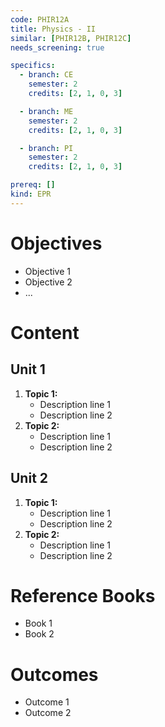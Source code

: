 ```yaml
---
code: PHIR12A
title: Physics - II
similar: [PHIR12B, PHIR12C]
needs_screening: true

specifics:
  - branch: CE
    semester: 2
    credits: [2, 1, 0, 3]

  - branch: ME
    semester: 2
    credits: [2, 1, 0, 3]

  - branch: PI
    semester: 2
    credits: [2, 1, 0, 3]

prereq: []
kind: EPR
---
```


# Objectives

- Objective 1
- Objective 2
- ...

# Content

## Unit 1

1. **Topic 1:**
   - Description line 1
   - Description line 2
2. **Topic 2:**
   - Description line 1
   - Description line 2

## Unit 2

1. **Topic 1:**
   - Description line 1
   - Description line 2
2. **Topic 2:**
   - Description line 1
   - Description line 2

# Reference Books

- Book 1
- Book 2

# Outcomes

- Outcome 1
- Outcome 2
